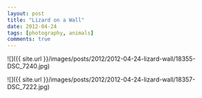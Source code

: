 ```yaml
---
layout: post
title: "Lizard on a Wall"
date: 2012-04-24
tags: [photography, animals]
comments: true
---
```

![]({{ site.url }}/images/posts/2012/2012-04-24-lizard-wall/18355-DSC_7240.jpg)

![]({{ site.url }}/images/posts/2012/2012-04-24-lizard-wall/18357-DSC_7222.jpg)

